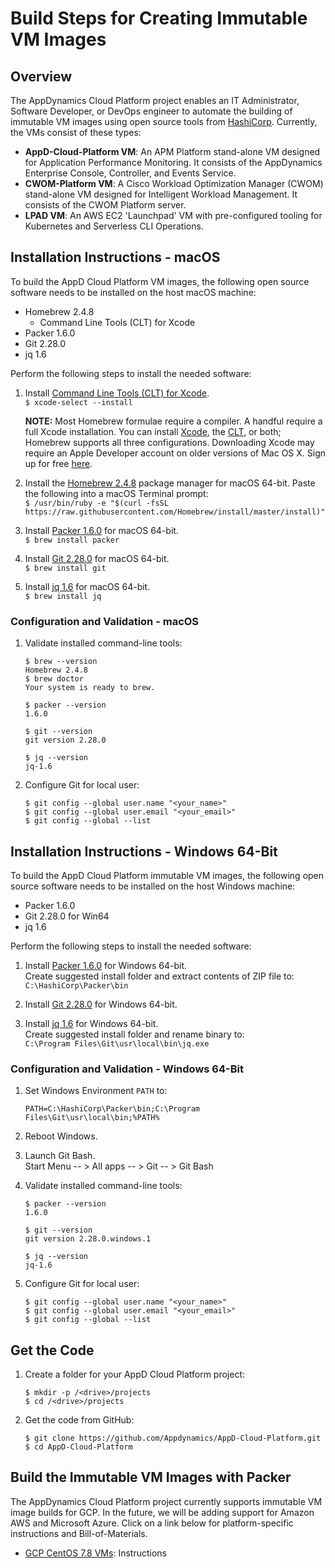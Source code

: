 # Build Steps for Creating Immutable VM Images

## Overview

The AppDynamics Cloud Platform project enables an IT Administrator, Software Developer, or DevOps engineer to automate the building of immutable VM images using open source tools from [HashiCorp](https://www.hashicorp.com/). Currently, the VMs consist of these types:

-	__AppD-Cloud-Platform VM__: An APM Platform stand-alone VM designed for Application Performance Monitoring. It consists of the AppDynamics Enterprise Console, Controller, and Events Service.
-	__CWOM-Platform VM__: A Cisco Workload Optimization Manager (CWOM) stand-alone VM designed for Intelligent Workload Management. It consists of the CWOM Platform server.
-	__LPAD VM__: An AWS EC2 'Launchpad' VM with pre-configured tooling for Kubernetes and Serverless CLI Operations.

## Installation Instructions - macOS

To build the AppD Cloud Platform VM images, the following open source software needs to be installed on the host macOS machine:

-	Homebrew 2.4.8
	-	Command Line Tools (CLT) for Xcode
-	Packer 1.6.0
-	Git 2.28.0
-	jq 1.6

Perform the following steps to install the needed software:

1.	Install [Command Line Tools (CLT) for Xcode](https://developer.apple.com/downloads).  
    `$ xcode-select --install`  

    **NOTE:** Most Homebrew formulae require a compiler. A handful require a full Xcode installation. You can install [Xcode](https://itunes.apple.com/us/app/xcode/id497799835), the [CLT](https://developer.apple.com/downloads), or both; Homebrew supports all three configurations. Downloading Xcode may require an Apple Developer account on older versions of Mac OS X. Sign up for free [here](https://developer.apple.com/register/index.action).  

2.	Install the [Homebrew 2.4.8](https://brew.sh/) package manager for macOS 64-bit. Paste the following into a macOS Terminal prompt:  
    `$ /usr/bin/ruby -e "$(curl -fsSL https://raw.githubusercontent.com/Homebrew/install/master/install)"`

3.	Install [Packer 1.6.0](https://packer.io/) for macOS 64-bit.  
    `$ brew install packer`  

4.	Install [Git 2.28.0](https://git-scm.com/downloads) for macOS 64-bit.  
    `$ brew install git`  

5.	Install [jq 1.6](https://stedolan.github.io/jq/) for macOS 64-bit.  
    `$ brew install jq`  

### Configuration and Validation - macOS

1.	Validate installed command-line tools:

    ```
    $ brew --version
    Homebrew 2.4.8
    $ brew doctor
    Your system is ready to brew.

    $ packer --version
    1.6.0

    $ git --version
    git version 2.28.0

    $ jq --version
    jq-1.6
    ```

2.	Configure Git for local user:

    ```
    $ git config --global user.name "<your_name>"
    $ git config --global user.email "<your_email>"
    $ git config --global --list
    ```

## Installation Instructions - Windows 64-Bit

To build the AppD Cloud Platform immutable VM images, the following open source software needs to be installed on the host Windows machine:

-	Packer 1.6.0
-	Git 2.28.0 for Win64
-	jq 1.6

Perform the following steps to install the needed software:

1.	Install [Packer 1.6.0](https://releases.hashicorp.com/packer/1.6.0/packer_1.6.0_windows_amd64.zip) for Windows 64-bit.  
    Create suggested install folder and extract contents of ZIP file to:  
    `C:\HashiCorp\Packer\bin`  

2.	Install [Git 2.28.0](https://github.com/git-for-windows/git/releases/download/v2.28.0.windows.1/Git-2.28.0-64-bit.exe) for Windows 64-bit.

3.	Install [jq 1.6](https://github.com/stedolan/jq/releases/download/jq-1.6/jq-win64.exe) for Windows 64-bit.  
    Create suggested install folder and rename binary to:  
    `C:\Program Files\Git\usr\local\bin\jq.exe`

### Configuration and Validation - Windows 64-Bit

1.	Set Windows Environment `PATH` to:

    ```
    PATH=C:\HashiCorp\Packer\bin;C:\Program Files\Git\usr\local\bin;%PATH%
    ```

2.	Reboot Windows.

3.	Launch Git Bash.  
    Start Menu -- > All apps -- > Git -- > Git Bash

4.	Validate installed command-line tools:

    ```
    $ packer --version
    1.6.0

    $ git --version
    git version 2.28.0.windows.1

    $ jq --version
    jq-1.6
    ```

5.	Configure Git for local user:

    ```
    $ git config --global user.name "<your_name>"
    $ git config --global user.email "<your_email>"
    $ git config --global --list
    ```

## Get the Code

1.	Create a folder for your AppD Cloud Platform project:

    ```
    $ mkdir -p /<drive>/projects
    $ cd /<drive>/projects
    ```

2.	Get the code from GitHub:

    ```
    $ git clone https://github.com/Appdynamics/AppD-Cloud-Platform.git
    $ cd AppD-Cloud-Platform
    ```

## Build the Immutable VM Images with Packer

The AppDynamics Cloud Platform project currently supports immutable VM image builds for GCP. In the future, we will be adding support for Amazon AWS and Microsoft Azure. Click on a link below for platform-specific instructions and Bill-of-Materials.

-	[GCP CentOS 7.8 VMs](GCP_VM_BUILD_INSTRUCTIONS.md): Instructions
